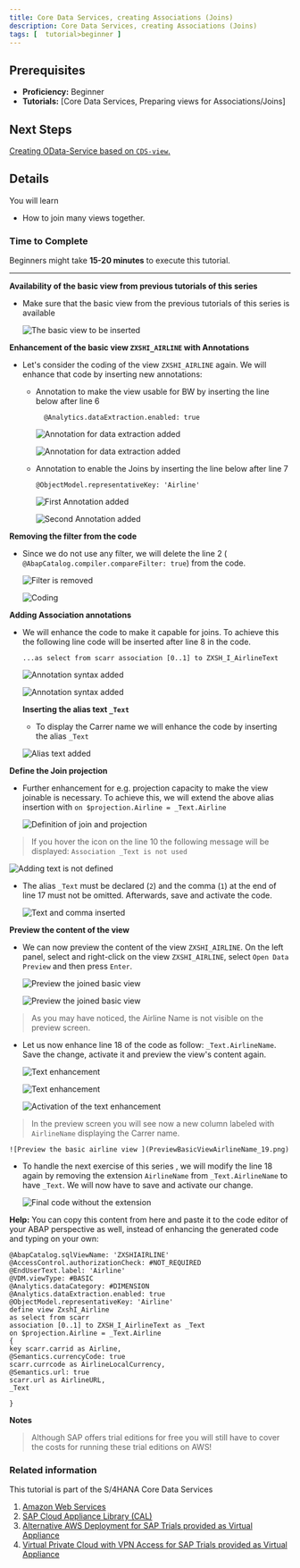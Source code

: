 ```yaml
---
title: Core Data Services, creating Associations (Joins)
description: Core Data Services, creating Associations (Joins)
tags: [  tutorial>beginner ]
---
```

## Prerequisites  
 - **Proficiency:** Beginner
 - **Tutorials:** [Core Data  Services, Preparing views for Associations/Joins]

## Next Steps
[Creating OData-Service based on `CDS-view`. ](http://go.sap.com/developer/tutorials/s4hana-cds-creating-odata-service.html)


## Details
You will learn  
- How to join many views together.

### Time to Complete
 Beginners might take **15-20 minutes** to execute this tutorial.

---


**Availability of the basic view from previous tutorials of this series**

- Make sure that the basic view from the previous tutorials of this series is available

     ![The basic view to be inserted](BasicViewToBeEnhanced_01.png)


**Enhancement of the basic view `ZXSHI_AIRLINE` with Annotations**

- Let's consider the coding of the view `ZXSHI_AIRLINE` again. We will enhance that code by inserting new annotations:
  - Annotation to make the view usable for BW by inserting the line below after line 6

    ```abap
      @Analytics.dataExtraction.enabled: true
     ```

    ![Annotation for data extraction added](AddAnnotationDataExtractionToMakeUsableForBW_02.png)

    ![Annotation for data extraction added](AddAnnotationDataExtractionToMakeUsableForBW_03.png)

  - Annotation  to enable the Joins by inserting the line below after line 7

    ``` abap
    @ObjectModel.representativeKey: 'Airline'
    ```

     ![First Annotation added](AddAnnotationForAssociationEnabling_04.png)

     ![Second Annotation added](AddAnnotationForAssociationEnabling_05.png)


**Removing the filter from the code**  

- Since we do not use any filter, we will delete the line 2 ( `@AbapCatalog.compiler.compareFilter: true`) from the code.

     ![Filter is removed](FilterRemoving_06.png)

     ![Coding](CodeAfterFilterRemoving_07.png)


**Adding Association annotations**

- We will enhance the code to make it capable for joins. To achieve this the following line code will be inserted after line 8 in the code.

    `...as select from scarr association [0..1] to ZXSH_I_AirlineText `

    ![Annotation syntax added](AddingAssociationSyntax_08.png)

    ![Annotation syntax added](AddingAssociationSyntax_09.png)


    **Inserting the alias text `_Text`**

    - To display the Carrer name we will enhance the code  by inserting the alias `_Text`

     ![Alias text added](AddingAliasText_10.png)


**Define the Join projection**

- Further enhancement  for e.g. projection capacity to make the view joinable is necessary. To achieve this,  we will extend the above alias insertion with `on $projection.Airline = _Text.Airline`  

    ![Definition of join and projection](DefineTheJoinProjection_11.png)

> If you hover the icon on the line 10 the following message will be displayed:  `Association _Text is not used`

   ![Adding text is not defined](_Text_Is_NotDefined_12.png)

- The alias `_Text` must be declared (`2`) and the comma (`1`) at the end of line 17 must not be omitted. Afterwards, save and activate the code.

    ![ Text and comma inserted](Insert_Text_and_Coma_13.png)

**Preview the content of the view**

- We can now preview the content of the  view `ZXSHI_AIRLINE`. On the left panel, select and right-click on the view `ZXSHI_AIRLINE`, select `Open Data Preview` and then press `Enter`.

   ![Preview the joined basic view](PreviewBasicViewJoined_14.png)   

   ![Preview the joined basic view](PreviewBasicViewJoined_15.png)

> As you may have noticed, the Airline Name is not visible on the preview screen.

- Let us now enhance line 18 of the code as follow: `_Text.AirlineName`. Save the change, activate it and preview the view's content again.


   ![Text enhancement](Enhance_Text_16.png)

   ![Text enhancement](Enhance_Text__Activate_Save17.png)

   ![Activation of the text enhancement](Enhance_Text__Activate_Save18.png)

> In the preview screen you will see now a new column labeled with `AirlineName` displaying the Carrer name.

    ![Preview the basic airline view ](PreviewBasicViewAirlineName_19.png)

- To handle the next exercise of this series , we will modify  the line 18 again by removing the extension `AirlineName` from `_Text.AirlineName` to have `_Text`. We will now have to save and activate our change.

    ![Final code without the extension](FinalCodeWithoutExtentionAfter_Text_20.png)

**Help:** You can copy this content from here and paste it to the code editor of your ABAP perspective as well, instead of enhancing the generated code and typing on your own:
``` abap
@AbapCatalog.sqlViewName: 'ZXSHIAIRLINE'
@AccessControl.authorizationCheck: #NOT_REQUIRED
@EndUserText.label: 'Airline'
@VDM.viewType: #BASIC
@Analytics.dataCategory: #DIMENSION
@Analytics.dataExtraction.enabled: true
@ObjectModel.representativeKey: 'Airline'
define view ZxshI_Airline
as select from scarr
association [0..1] to ZXSH_I_AirlineText as _Text
on $projection.Airline = _Text.Airline
{
key scarr.carrid as Airline,
@Semantics.currencyCode: true
scarr.currcode as AirlineLocalCurrency,
@Semantics.url: true
scarr.url as AirlineURL,  
_Text

}
```

**Notes**
> Although SAP offers trial editions for free you will still have to cover the costs for running these trial editions on AWS!

### Related information
This tutorial is part of the S/4HANA Core Data Services

1. [Amazon Web Services](http://aws.amazon.com/)
2. [SAP Cloud Appliance Library (CAL)](https://scn.sap.com/community/cloud-appliance-library)
3. [Alternative AWS Deployment for SAP Trials provided as Virtual Appliance](https://scn.sap.com/docs/DOC-46908)
4. [Virtual Private Cloud with VPN Access for SAP Trials provided as Virtual Appliance](https://scn.sap.com/docs/DOC-46629)

